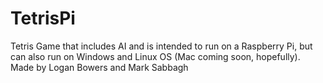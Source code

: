 # TetrisPi
Tetris Game that includes AI and is intended to run on a Raspberry Pi, but can also run on Windows and Linux OS (Mac coming soon, hopefully).
Made by Logan Bowers and Mark Sabbagh
